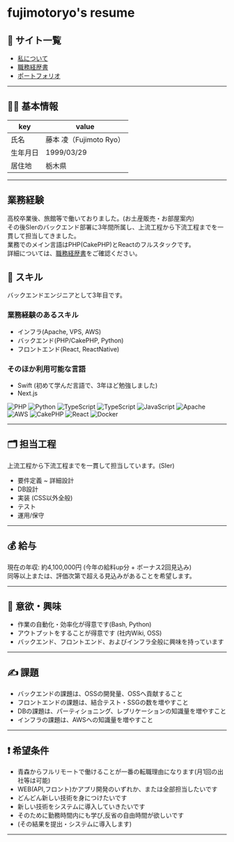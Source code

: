 # fujimotoryo's resume



## 📗 サイト一覧

- [私について](https://ryofujimotox.github.io/resume/)  
- [職務経歴書](https://ryofujimotox.github.io/resume/work_history)  
- [ポートフォリオ](https://ryo1999.com/)  

---


## 🙇‍♂️ 基本情報

|key|value|
|---|---|
|氏名|藤本 凌（Fujimoto Ryo）|
|生年月日|1999/03/29|
|居住地|栃木県|

---

## 業務経験

高校卒業後、旅館等で働いておりました。(お土産販売・お部屋案内)<br>
その後SIerのバックエンド部署に3年間所属し、上流工程から下流工程までを一貫して担当してきました。<br>
業務でのメイン言語はPHP(CakePHP)とReactのフルスタックです。<br>
詳細については、[職務経歴書](https://ryofujimotox.github.io/resume/work_history)をご確認ください。



## 📝 スキル

バックエンドエンジニアとして3年目です。

### 業務経験のあるスキル

- インフラ(Apache, VPS, AWS)
- バックエンド(PHP/CakePHP, Python)
- フロントエンド(React, ReactNative)



### そのほか利用可能な言語

- Swift (初めて学んだ言語で、3年ほど勉強しました)
- Next.js

<p>
<img alt="PHP" src="https://img.shields.io/badge/PHP-ccc.svg?logo=php&style=flat">
  <img alt="Python" src="https://img.shields.io/badge/-Python-3776AB?style=flat-square&logo=Python&logoColor=white" />
  <img alt="TypeScript" src="https://img.shields.io/badge/-TypeScript-007ACC?style=flat-square&logo=typescript&logoColor=white" />
  <img alt="TypeScript" src="https://img.shields.io/badge/-TypeScript-007ACC?style=flat-square&logo=typescript&logoColor=white" />
  <img alt="JavaScript" src="https://img.shields.io/badge/-JavaScript-F7DF1E?style=flat-square&logo=JavaScript&logoColor=white" />


  <img alt="Apache" src="https://img.shields.io/badge/-Apache-D22128.svg?logo=apache&style=flat">
<img alt="AWS" src="https://img.shields.io/badge/-Amazon%20AWS-232F3E.svg?logo=amazon-aws&style=flat">
<img alt="CakePHP" src="https://img.shields.io/badge/-CakePHP-D3DC43.svg?logo=cakephp&style=flat">
  <img alt="React" src="https://img.shields.io/badge/-React-45b8d8?style=flat-square&logo=react&logoColor=white" />
  <img alt="Docker" src="https://img.shields.io/badge/-Docker-46a2f1?style=flat-square&logo=docker&logoColor=white" />
</p>

---




## 🗂️ 担当工程

上流工程から下流工程までを一貫して担当しています。(SIer)

- 要件定義 ~ 詳細設計
- DB設計
- 実装 (CSS以外全般)
- テスト
- 運用/保守

---



## 💰 給与

現在の年収: 約4,100,000円 (今年の給料up分 + ボーナス2回見込み)<br>
同等以上または、評価次第で超える見込みがあることを希望します。

---
<div style="page-break-before:always"></div>





## 🧐 意欲・興味

- 作業の自動化・効率化が得意です(Bash, Python)
- アウトプットをすることが得意です (社内Wiki, OSS)
- バックエンド、フロントエンド、およびインフラ全般に興味を持っています

---


## ✍ 課題

- バックエンドの課題は、OSSの開発量、OSSへ貢献すること
- フロントエンドの課題は、結合テスト・SSGの数を増やすこと
- DBの課題は、パーティショニング、レプリケーションの知識量を増やすこと
- インフラの課題は、AWSへの知識量を増やすこと

---




## ❗️ 希望条件

- 青森からフルリモートで働けることが一番の転職理由になります(月1回の出社等は可能)
- WEB(API,フロント)かアプリ開発のいずれか、または全部担当したいです
- どんどん新しい技術を身につけたいです
- 新しい技術をシステムに導入していきたいです
- そのために勤務時間内にも学び,反省の自由時間が欲しいです
- (その結果を提出・システムに導入します)

---




